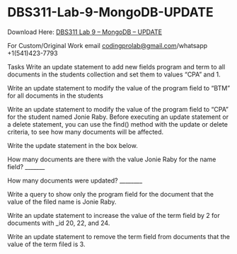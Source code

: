 # DBS311-Lab-9-MongoDB-UPDATE

Download Here: [DBS311 Lab 9 – MongoDB – UPDATE](https://codingherolab.com/product/dbs311-lab-9-mongodb-update/)

For Custom/Original Work email codingprolab@gmail.com/whatsapp +1(541)423-7793

Tasks
Write an update statement to add new fields program and term to all documents in the students collection and set them to values “CPA” and 1.
 
 

 

Write an update statement to modify the value of the program field to “BTM” for all documents in the students
 

 
 

 

 

Write an update statement to modify the value of the program field to “CPA” for the student named Jonie Raby.
Before executing an update statement or a delete statement, you can use the find() method with the update or delete criteria, to see how many documents will be affected.

Write the update statement in the box below.

 
 

 

How many documents are there with the value Jonie Raby for the name field? _______

How many documents were updated? ________

 

Write a query to show only the program field for the document that the value of the filed name is Jonie Raby.
 

 
 

 

 

 

 

 

Write an update statement to increase the value of the term field by 2 for documents with _id 20, 22, and 24.
 

 
 

 

 

 

 

Write an update statement to remove the term field from documents that the value of the term filed is 3.
 

 
 

 

 

 

 

 
